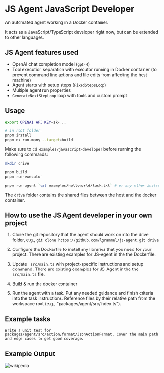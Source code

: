 # JS Agent JavaScript Developer

An automated agent working in a Docker container.

It acts as a JavaScript/TypeScript developer right now, but can be extended to other languages.

## JS Agent features used

- OpenAI chat completion model (`gpt-4`)
- Tool execution separation with executor running in Docker container (to prevent command line actions and file edits from affecting the host machine)
- Agent starts with setup steps (`FixedStepsLoop`)
- Multiple agent run properties
- `GenerateNextStepLoop` loop with tools and custom prompt

## Usage

```sh
export OPENAI_API_KEY=sk-...

# in root folder:
pnpm install
pnpm nx run-many --target=build
```

Make sure to `cd examples/javascript-developer` before running the following commands:

```sh
mkdir drive

pnpm build
pnpm run-executor

pnpm run-agent `cat examples/helloworld/task.txt` # or any other instruction
```

The `drive` folder contains the shared files between the host and the docker container.

## How to use the JS Agent developer in your own project

1. Clone the git repository that the agent should work on into the drive folder, e.g.,
   `git clone https://github.com/lgrammel/js-agent.git drive`

2. Configure the Dockerfile to install any libraries that you need for your project.
   There are existing examples for JS-Agent in the the Dockerfile.

3. Update ` src/main.ts` with project-specific instructions and setup command.
   There are existing examples for JS-Agent in the the `src/main.ts` file.

4. Build & run the docker container

5. Run the agent with a task.
   Put any needed guidance and finish criteria into the task instructions.
   Reference files by their relative path from the workspace root (e.g., "packages/agent/src/index.ts").

## Example tasks

```
Write a unit test for packages/agent/src/action/format/JsonActionFormat. Cover the main path and edge cases to get good coverage.
```

## Example Output

![wikipedia](https://github.com/lgrammel/js-agent/blob/main/examples/javascript-developer/screenshot/autodev-001.png)

